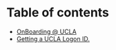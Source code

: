 # Table of contents

* [OnBoarding @ UCLA](README.md)
* [Getting a UCLA Logon ID.](getting-a-ucla-logon-id..md)


